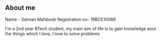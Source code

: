 ## About me
Name - Salman Mahboob
Registration no- 19BCE10088

I'm a 2nd year BTech student, my main aim of life  is to gain knowledge aout the things which I love,
I love to solve problems
